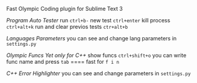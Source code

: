Fast Olympic Coding plugin for Sublime Text 3

*Program Auto Tester*
	run 
	 `ctrl+b-`
	new test
	 `ctrl+enter`
	kill process
	 `ctrl+alt+k`
	run and clear previos tests
	 `ctr+alt+b`

*Languages Parameters*
	you can see and change lang parameters in
		`settings.py`


*Olympic Funcs*
  *Yet only for C++*
	show funcs
	  `ctrl+shift+o`
	you can write func name
		and press `tab`
	====
	fast for
	  `f i n` <tab>


*C++ Error Highlighter*
	you can see and change parameters in 
		`settings.py`
